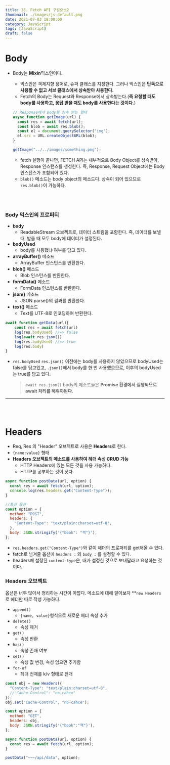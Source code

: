 ```yaml
---
title: 33. Fetch API 구성요소2
thumbnail: ./images/js-default.png
date: 2021-07-03 18:00:00
category: JavaScript
tags: [JavaScript]
draft: false
---
```


# Body

- Body는 **Mixin**믹스인이다.

  - 믹스인은 객체지향 용어로, 슈퍼 클래스를 지칭한다. 그러나 믹스인은 **단독으로 사용할 수 없고 서브 클래스에서 상속받아 사용한다.**
  - Fetch의 Body는 Request와 Response에서 상속받는다.(**즉 요청할 때도 body를 사용하고, 응답 받을 때도 body를 사용한다는 것이다.**)

  ```javascript
  // Response에서 Body를 상속 받는 형태
  async function getImage(url) {
    const res = await fetch(url);
    const blob = await res.blob();
    const el = document.querySelector("img");
    el.src = URL.createObjectURL(blob);
  }

  getImage("../../images/something.png");
  ```

  - fetch 실행이 끝나면, FETCH API는 내부적으로 Body Object를 상속받아, Response 인스턴스를 생성한다. 즉, Response, Request Object에는 Body 인스턴스가 포함되어 있다.
  - `blob()` 메소드는 body object의 메소드다. 상속이 되어 있으므로 `res.blob()`이 가능하다.

<br>
<br>

### Body 믹스인의 프로퍼티

- **body**
  - ReadableStream 오브젝트로, 데이터 스트림을 포함한다. 즉, 데이터를 보낼 때, 받을 때 모두 body에 데이터가 설정된다.
- **bodyUsed**
  - body를 사용했냐 여부를 담고 있다.
- **arrayBuffer()** 메소드
  - ArrayBuffer 인스턴스를 반환한다.
- **blob()** 메소드
  - Blob 인스턴스를 반환한다.
- **formData()** 메소드
  - FormData 인스턴스를 반환한다.
- **json()** 메소드
  - JSON.parse()의 결과를 반환한다.
- **text()** 메소드
  - Text를 UTF-8로 인코딩하여 반환한다.

```javascript
await function getData(url){
    const res = await fetch(url)
    log(res.bodyUsed) //=> false
    log(await res.json())
    log(res.bodyUsed) //=> true
    log(res.body)
}
```

- `res.bodyUsed`
  `res.json()` 이전에는 body를 사용하지 않았으므로 bodyUsed는 false를 담고있고, `.json()`에서 body를 한 번 사용했으므로, 이후의 bodyUsed는 true를 담고 있다.
  > `await res.json()`
  > body의 메소드들은 **Promise 환경에서 실행되므로 await 처리를 해줘야된다.**

<hr>
<br>
<br>

# Headers

- Req, Res 의 "Header" 오브젝트로 사용은 **Headers**로 한다.
- `{name:value}` 형태
- **Headers 오브젝트의 메소드를 사용하여 헤더 속성 CRUD 가능**
  - HTTP Headers에 있는 모든 것을 사용 가능하다.
  - HTTP를 공부하는 것이 낫다.

```javascript
async function postData(url, option) {
  const res = await fetch(url, option);
  console.log(res.headers.get("Content-Type"));
}

//통신 옵션
const option = {
  method: "POST",
  headers: {
    "Content-Type": "text/plain:charset=utf-8",
  },
  body: JSON.stringify('{"book": "책"}'),
};
```

- `res.headers.get("Content-Type")`와 같이 헤더의 프로퍼티를 get해올 수 있다.
- fetch로 넘겨줄 옵션에 `headers :` 와 `body :` 를 설정할 수 있다.
- headers에 설정된 `content-type`은, 내가 설정한 것으로 보내달라고 요청하는 것이다.

### Headers 오브젝트

옵션은 너무 많아서 정리하는 시간이 아깝다. 메소드에 대해 알아보자
\*\*`new Headers`로 헤더만 따로 작성 가능하다.

- `append()`
  - `{name, value}`형식으로 새로운 헤더 속성 추가
- `delete()`
  - 속성 제거
- `get()`
  - 속성 반환
- `has()`
  - 속성 존재 여부
- `set()`
  - 속성 값 변경, 속성 없으면 추가함
- `for-of`
  - 헤더 전체를 k/v 형태로 전개

```javascript
const obj = new Headers({
  "Content-Type": "text/plain:charset=utf-8",
  //"Cache-Control": "no-cahce"
});
obj.set("Cache-Control", "no-cahce");

const option = {
  method: "GET",
  headers: obj,
  body: JSON.stringify('{"book":"책"}'),
};

async function postData(url, option) {
  const res = await fetch(url, option);
}

postData("~~~/api/data", option);
```
